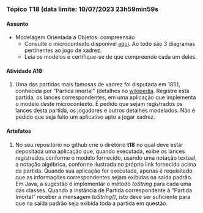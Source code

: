 ### Tópico T18 (data limite: **10/07/2023 23h59min59s**

#### Assunto

- Modelagem Orientada a Objetos: compreensão
  - Consulte o microcontexto disponível [aqui](../modelos/modelos-06.md). Ao todo são 3 diagramas pertinentes ao jogo de xadrez.
  - Leia os modelos e certifique-se de que compreende cada um deles.

#### Atividade A18:

1. Uma das partidas mais famosas de xadrez foi disputada em 1851, conhecida por "Partida imortal" (detalhes no [wikipedia](https://pt.wikipedia.org/wiki/Partida_Imortal_de_Anderssen). Registre esta partida, os lances correspondentes, em uma aplicação que implementa o modelo deste microcontexto. É pedido que sejam registrados os lances desta partida, os jogadores e outros detalhes modelados. Não é pedido que seja feito um aplicativo apto a jogar xadrez. 

#### Artefatos

1. No seu repositório no github crie o diretório **t18** no qual deve estar depositada uma aplicação que, quando executada, exibe os lances registrados conforme o modelo fornecido, usando uma notação textual, a notação algébrica, conforme ilustrada no próprio link fornecido acima da partida. Quando sua aplicação for executada, apenas é requisitado que as informações correspondentes sejam exibidas na saída padrão. Em Java, a sugestão é implementar o método _toString_ para cada uma das classes. Quando a instância de Partida correspondente à "Partida Imortal" receber a mensagem _toString()_, isto deve ser suficiente para que na saída padrão seja exibida toda a partida em questão. 
